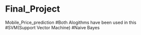 # Final_Project
Mobile_Price_prediction
#Both Alogithms have been used in this
#SVM(Support Vector Machine)
#Naive Bayes
